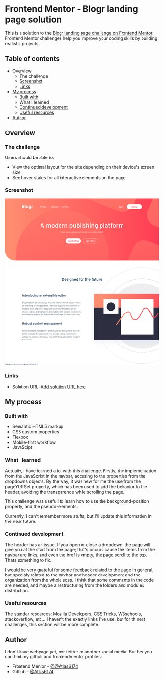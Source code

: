 # Frontend Mentor - Blogr landing page solution

This is a solution to the [Blogr landing page challenge on Frontend Mentor](https://www.frontendmentor.io/challenges/blogr-landing-page-EX2RLAApP). Frontend Mentor challenges help you improve your coding skills by building realistic projects. 

## Table of contents

- [Overview](#overview)
  - [The challenge](#the-challenge)
  - [Screenshot](#screenshot)
  - [Links](#links)
- [My process](#my-process)
  - [Built with](#built-with)
  - [What I learned](#what-i-learned)
  - [Continued development](#continued-development)
  - [Useful resources](#useful-resources)
- [Author](#author)

## Overview

### The challenge

Users should be able to:

- View the optimal layout for the site depending on their device's screen size
- See hover states for all interactive elements on the page

### Screenshot

![Desktop Screenshot](./screenshots/ScreenShotDesktop.png)

### Links

- Solution URL: [Add solution URL here](https://atlas6174.github.io/blogr-landing-page-main/)

## My process

### Built with

- Semantic HTML5 markup
- CSS custom properties
- Flexbox
- Mobile-first workflow
- JavaScipt

### What I learned

Actually, I have learned a lot with this challenge. Firstly, the implementation from the
JavaScript in the navbar, accesing to the properties from the dropdowns objects. By the
way, it was new for me the use from the pageYOffSet property, which has been used to add
the behavior to the header, avoiding the transparence while scrolling the page.

This challenge was usefull to learn how to use the background-position property, and the
pseudo-elements.

Currently, I can't remember more stuffs, but I'll update this information in the near
future.

### Continued development

The header has an issue. If you open or close a dropdown, the page will give you at the
start from the page; that's occurs cause the items from the navbar are links, and even
the href is empty, the page scroll to the top. Thats something to fix.

I would be very grateful for some feedback related to the page in general, but specialy
related to the navbar and header development and the organization from the whole scss.
I think that some comments in the code are needed, and maybe a restructuring from the
folders and modules distribution.

### Useful resources

The standar resources: Mozilla Developers, CSS Tricks, W3schools, stackoverflow, etc...
I haven't the exactly links I've use, but for th next challenges, this section will be
more complete.

## Author
I don't have webpage yet, nor teitter or another social media. But her you can find my
github and frontendmentor profiles:

- Frontend Mentor - [@@Atlas6174](https://www.frontendmentor.io/profile/Atlas6174)
- Github - [@Atlas6174](https://github.com/Atlas6174)
